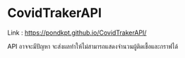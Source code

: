 # CovidTrakerAPI

Link : https://pondkpt.github.io/CovidTrakerAPI/

API อาจจะมีปัญหา จะส่งผลทำให้ไม่สามารถแสดงจำนวนผู้ติดเชื้อและกราฟได้
